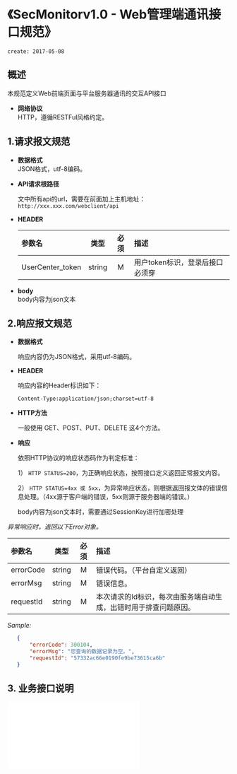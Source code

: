 # 《SecMonitorv1.0 - Web管理端通讯接口规范》 #

`create: 2017-05-08`

## 概述 ##
  本规范定义Web前端页面与平台服务器通讯的交互API接口

  
- **网络协议**  
  HTTP，遵循RESTFul风格约定。

## 1.请求报文规范 ##

- **数据格式**  
  JSON格式，utf-8编码。

- **API请求根路径**

    文中所有api的url，需要在前面加上主机地址：
	`http://xxx.xxx.com/webclient/api`  


- **HEADER**

	参数名 | 类型 | 必须 | 描述
 	:------|:----:|:-------:|:--------
 	UserCenter_token | string | M | 用户token标识，登录后接口必须穿

- **body**  
  body内容为json文本
  
 
## 2.响应报文规范 ##


- **数据格式** 

    响应内容仍为JSON格式，采用utf-8编码。

- **HEADER** 

    响应内容的Header标识如下：

    `Content-Type:application/json;charset=utf-8`

- **HTTP方法** 

    一般使用 GET、POST、PUT、DELETE 这4个方法。



- **响应**

    依照HTTP协议的响应状态码作为判定标准：
    
     1） `HTTP STATUS=200`，为正确响应状态，按照接口定义返回正常报文内容。 
    
     2） `HTTP STATUS=4xx 或 5xx`，为异常响应状态，则根据返回报文体的错误信息处理。（4xx源于客户端的错误，5xx则源于服务器端的错误。）

     body内容为json文本时，需要通过SessionKey进行加密处理   
 
 *异常响应时，返回以下Error对象。*


   参数名 | 类型 | 必须 | 描述
 	:------|:----:|:-------:|:--------
 	errorCode | string | M | 错误代码。（平台自定义返回）
 	errorMsg | string | M | 错误信息。
 	requestId | string | M | 本次请求的Id标识，每次由服务端自动生成，出错时用于排查问题原因。


  *Sample:*

 ```json
	{
		"errorCode": 300104,
		"errorMsg": "您查询的数据记录为空。",
		"requestId": "57332ac66e0190fe9be73615ca6b"
	}  
 ```  



## 3. 业务接口说明 ##

![用户](staff_API.md) 